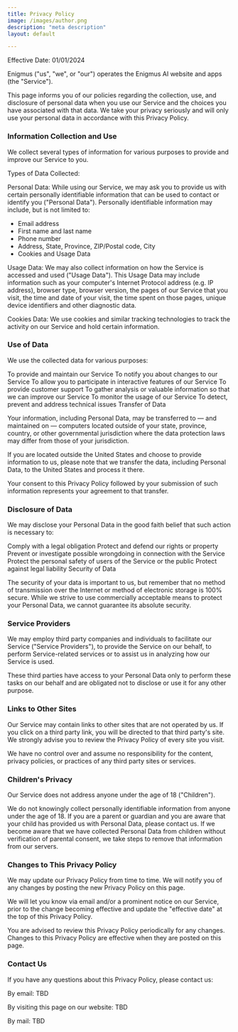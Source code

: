 ```yaml
---
title: Privacy Policy
image: /images/author.png
description: "meta description"
layout: default

---
```


Effective Date: 01/01/2024

Enigmus ("us", "we", or "our") operates the Enigmus AI website and apps (the "Service").

This page informs you of our policies regarding the collection, use, and disclosure of personal data when you use our Service and the choices you have associated with that data. We take your privacy seriously and will only use your personal data in accordance with this Privacy Policy.

### Information Collection and Use

We collect several types of information for various purposes to provide and improve our Service to you.

Types of Data Collected:

Personal Data: While using our Service, we may ask you to provide us with certain personally identifiable information that can be used to contact or identify you ("Personal Data"). Personally identifiable information may include, but is not limited to:

- Email address
- First name and last name
- Phone number
- Address, State, Province, ZIP/Postal code, City
- Cookies and Usage Data

 
Usage Data: We may also collect information on how the Service is accessed and used ("Usage Data"). This Usage Data may include information such as your computer's Internet Protocol address (e.g. IP address), browser type, browser version, the pages of our Service that you visit, the time and date of your visit, the time spent on those pages, unique device identifiers and other diagnostic data.

Cookies Data: We use cookies and similar tracking technologies to track the activity on our Service and hold certain information.

### Use of Data

We use the collected data for various purposes:

To provide and maintain our Service
To notify you about changes to our Service
To allow you to participate in interactive features of our Service
To provide customer support
To gather analysis or valuable information so that we can improve our Service
To monitor the usage of our Service
To detect, prevent and address technical issues
Transfer of Data

Your information, including Personal Data, may be transferred to — and maintained on — computers located outside of your state, province, country, or other governmental jurisdiction where the data protection laws may differ from those of your jurisdiction.

If you are located outside the United States and choose to provide information to us, please note that we transfer the data, including Personal Data, to the United States and process it there.

Your consent to this Privacy Policy followed by your submission of such information represents your agreement to that transfer.

### Disclosure of Data

We may disclose your Personal Data in the good faith belief that such action is necessary to:

Comply with a legal obligation
Protect and defend our rights or property
Prevent or investigate possible wrongdoing in connection with the Service
Protect the personal safety of users of the Service or the public
Protect against legal liability
Security of Data

The security of your data is important to us, but remember that no method of transmission over the Internet or method of electronic storage is 100% secure. While we strive to use commercially acceptable means to protect your Personal Data, we cannot guarantee its absolute security.

### Service Providers

We may employ third party companies and individuals to facilitate our Service ("Service Providers"), to provide the Service on our behalf, to perform Service-related services or to assist us in analyzing how our Service is used.

These third parties have access to your Personal Data only to perform these tasks on our behalf and are obligated not to disclose or use it for any other purpose.

### Links to Other Sites

Our Service may contain links to other sites that are not operated by us. If you click on a third party link, you will be directed to that third party's site. We strongly advise you to review the Privacy Policy of every site you visit.

We have no control over and assume no responsibility for the content, privacy policies, or practices of any third party sites or services.

### Children's Privacy

Our Service does not address anyone under the age of 18 ("Children").

We do not knowingly collect personally identifiable information from anyone under the age of 18. If you are a parent or guardian and you are aware that your child has provided us with Personal Data, please contact us. If we become aware that we have collected Personal Data from children without verification of parental consent, we take steps to remove that information from our servers.

### Changes to This Privacy Policy

We may update our Privacy Policy from time to time. We will notify you of any changes by posting the new Privacy Policy on this page.

We will let you know via email and/or a prominent notice on our Service, prior to the change becoming effective and update the "effective date" at the top of this Privacy Policy.

You are advised to review this Privacy Policy periodically for any changes. Changes to this Privacy Policy are effective when they are posted on this page.

### Contact Us

If you have any questions about this Privacy Policy, please contact us:

By email: TBD

By visiting this page on our website: TBD

By mail: TBD
